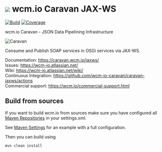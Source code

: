 <img src="https://wcm.io/images/favicon-16@2x.png"/> wcm.io Caravan JAX-WS
======
[![Build](https://github.com/wcm-io-caravan/caravan-jaxws/workflows/Build/badge.svg?branch=develop)](https://github.com/wcm-io-caravan/caravan-jaxws/actions?query=workflow%3ABuild+branch%3Adevelop)
[![Coverage](https://sonarcloud.io/api/project_badges/measure?project=wcm-io-caravan_caravan-jaxws&metric=coverage)](https://sonarcloud.io/summary/new_code?id=wcm-io-caravan_caravan-jaxws)

wcm.io Caravan - JSON Data Pipelining Infrastructure

![Caravan](https://caravan.wcm.io/images/caravan.gif)

Consume and Publish SOAP services in OSGi services via JAX-WS.

Documentation: https://caravan.wcm.io/jaxws/<br/>
Issues: https://wcm-io.atlassian.net/<br/>
Wiki: https://wcm-io.atlassian.net/wiki/<br/>
Continuous Integration: https://github.com/wcm-io-caravan/caravan-jaxws/actions<br/>
Commercial support: https://wcm.io/commercial-support.html


## Build from sources

If you want to build wcm.io from sources make sure you have configured all [Maven Repositories](https://caravan.wcm.io/maven.html) in your settings.xml.

See [Maven Settings](https://github.com/wcm-io-caravan/caravan-jaxws/blob/develop/.maven-settings.xml) for an example with a full configuration.

Then you can build using

```
mvn clean install
```
